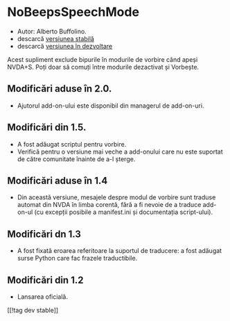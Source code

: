 # NoBeepsSpeechMode #
*	 Autor: Alberto Buffolino.
*	 descarcă [versiunea stabilă][1]
*	 descarcă [versiunea în dezvoltare][2]

Acest supliment exclude bipurile în modurile de vorbire când apeși
NVDA+S. Poți doar să comuți între modurile dezactivat și Vorbește.

## Modificări aduse în 2.0. ##
*	 Ajutorul add-on-ului este disponibil din managerul de add-on-uri.

## Modificări din 1.5. ##
*	 A fost adăugat scriptul pentru vorbire.
*	 Verifică pentru o versiune mai veche a add-onului care nu este suportat
   de către comunitate înainte de a-l șterge.

## Modificări aduse în 1.4 ##
*	 Din această versiune, mesajele despre modul de vorbire sunt traduse
   automat din NVDA în limba corentă, fără a fi nevoie de a traduce
   add-on-ul  (cu excepții posibile a manifest.ini și documentația
   script-ului).

## Modificări dn 1.3 ##
*	 A fost fixată eroarea referitoare la suportul de traducere: a fost
   adăugat surse Python care fac frazele traductibile.

## Modificări din 1.2 ##
*	 Lansarea oficială.

[[!tag dev stable]]

[1]: https://addons.nvda-project.org/files/get.php?file=nb

[2]: https://addons.nvda-project.org/files/get.php?file=nb-dev
